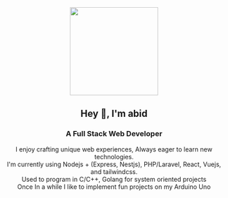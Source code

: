 <div align="center">
  <img src="https://user-images.githubusercontent.com/6085192/144845832-f40b30ef-9e56-4c37-bfeb-00a2d548234b.jpeg" height="200">
  <h2>Hey 👋, I'm abid</h1>
  <h3>A Full Stack Web Developer</h3>
  
  <p>
    <span>I enjoy crafting unique web experiences, Always eager to learn new technologies.</span>
    <br>
    <span>I'm currently using Nodejs + (Express, Nestjs), PHP/Laravel, React, Vuejs, and tailwindcss.</span>
    <br>
    <span>Used to program in C/C++, Golang for system oriented projects</span>
    <br>
    <span>Once In a while I like to implement fun projects on my Arduino Uno</span>
  </p>
</div>
